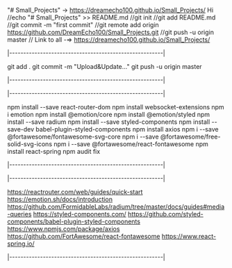 "# Small_Projects" -> https://dreamecho100.github.io/Small_Projects/
Hi 
//echo "# Small_Projects" >> README.md
//git init
//git add README.md
//git commit -m "first commit"
//git remote add origin https://github.com/DreamEcho100/Small_Projects.git
//git push -u origin master
// Link to all -=> https://dreamecho100.github.io/Small_Projects/

|-------------------------------------------------------|

git add .
git commit -m "Upload&Update..."
git push -u origin master

|-------------------------------------------------------|


|-------------------------------------------------------|

npm install --save react-router-dom
npm install websocket-extensions
npm i emotion
npm install @emotion/core
npm install @emotion/styled
npm install --save radium
npm install --save styled-components
npm install --save-dev babel-plugin-styled-components
npm install axios
npm i --save @fortawesome/fontawesome-svg-core
npm i --save @fortawesome/free-solid-svg-icons
npm i --save @fortawesome/react-fontawesome
npm install react-spring
npm audit fix

|-------------------------------------------------------|


|-------------------------------------------------------|

https://reactrouter.com/web/guides/quick-start
https://emotion.sh/docs/introduction
https://github.com/FormidableLabs/radium/tree/master/docs/guides#media-queries
https://styled-components.com/
https://github.com/styled-components/babel-plugin-styled-components
https://www.npmjs.com/package/axios
https://github.com/FortAwesome/react-fontawesome
https://www.react-spring.io/

|-------------------------------------------------------|
